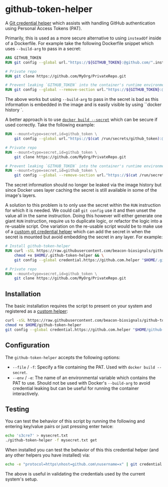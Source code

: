 # github-token-helper

A [Git credential helper](https://git-scm.com/docs/gitcredentials) which assists with handling GitHub authentication using Personal Access Tokens (PAT).

Primarily, this is used as a more secure alternative to using `insteadOf` inside of a Dockerfile. For example take the following Dockerfile snippet which uses `--build-arg` to pass in a secret:

```Dockerfile
ARG GITHUB_TOKEN
RUN git config --global url."https://${GITHUB_TOKEN}:@github.com/".insteadOf "https://github.com/"

# Private repo
RUN git clone https://github.com/MyOrg/PrivateRepo.git

# Prevent leaking `GITHUB_TOKEN` into the container's runtime environment.
RUN git config --global --remove-section url."https://${GITHUB_TOKEN}:@github.com/"
```

The above works but using `--build-arg` to pass in the secret is bad as this information is embedded in the image and is easily visible by using ``docker history <image>`.

A better approach is to use [`docker build --secret`](https://docs.docker.com/develop/develop-images/build_enhancements/#new-docker-build-secret-information) which can be secure if used correctly. Take the following example:

```Dockerfile
RUN --mount=type=secret,id=github_token \
    git config --global url."https://$(cat /run/secrets/github_token):@github.com/".insteadOf "https://github.com/"

# Private repo
RUN --mount=type=secret,id=github_token \
    git clone https://github.com/MyOrg/PrivateRepo.git

# Prevent leaking `GITHUB_TOKEN` into the container's runtime environment.
RUN --mount=type=secret,id=github_token \
    git config --global --remove-section url."https://$(cat /run/secrets/github_token):@github.com/"
```

The secret information should no longer be leaked via the image history but since Docker uses layer caching the secret is still available in some of the image's layers.

A solution to this problem is to only use the secret within the `RUN` instruction for which it is needed. We could call `git config` use it and then unset the value all in the same instruction. Doing this however will either generate one giant `RUN` instruction, require us to duplicate logic, or refactor the logic into a re-usable script. One variation on the re-usable script would be to make use of a [custom git credential helper](https://git-scm.com/book/en/v2/Git-Tools-Credential-Storage#_a_custom_credential_cache) which can add the secret in when the secret is mounted but avoid embedding the secret in any layer. For example:

```Dockerfile
# Install github-token-helper
RUN curl -sSL https://raw.githubusercontent.com/beacon-biosignals/github-token-helper/v0.1.1/github-token-helper -o $HOME/.github-token-helper && \
    chmod +x $HOME/.github-token-helper && \
    git config --global credential.https://github.com.helper "$HOME/.github-token-helper -f /run/secrets/github_token"

# Private repo
RUN --mount=type=secret,id=github_token \
    git clone https://github.com/MyOrg/PrivateRepo.git
```

## Installation

The basic installation requires the script to present on your system and registered as a [custom helper](https://git-scm.com/docs/gitcredentials#_custom_helpers):

```bash
curl -sSL https://raw.githubusercontent.com/beacon-biosignals/github-token-helper/v0.1.1/github-token-helper -o $HOME/.github-token-helper
chmod +x $HOME/github-token-helper
git config --global credential.https://github.com.helper "$HOME/github-token-helper -f /run/secrets/github_token -e GITHUB_TOKEN"
```

## Configuration

The `github-token-helper` accepts the following options:

- `--file` / `-f`: Specify a file containing the PAT. Used with `docker build --secret`.
- `--env` / `-e`: The name of an environmental variable which contains the PAT to use. Should not be used with Docker's `--build-arg` to avoid credential leaking but can be useful for running the container interactively.

## Testing

You can test the behavior of this script by running the following and entering key/value
pairs or just pressing enter twice:

```bash
echo 's3cre7' > mysecret.txt
./github-token-helper -f mysecret.txt get
```

When installed you can test the behavior of this this credential helper (and any other helpers you have installed) via:

```bash
echo -e "protocol=https\nhost=github.com\nusername=x" | git credential fill
```

The above is useful in validating the credentials used by the current system's setup.

